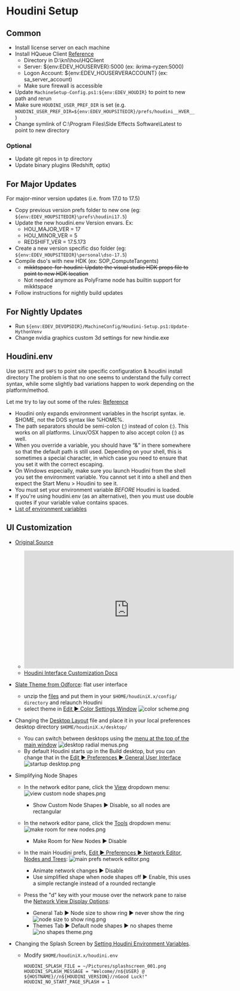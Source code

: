 # Houdini Setup

## Common
- Install license server on each machine
- Install HQueue Client [Reference](http://kunani.com/how-to-setup-hqueue-for-sidefx-houdini-indie-on-your-windows-10-local-network/)
  - Directory in D:\knl\hou\HQClient
  - Server: ${env:EDEV_HOUSERVER}:5000 (ex: ikrima-ryzen:5000)
  - Logon Account: ${env:EDEV_HOUSERVERACCOUNT} (ex: sa_server_account)
  - Make sure firewall is accessible
- Update `MachineSetup-Config.ps1:${env:EDEV_HOUDIR}` to point to new path and rerun
- Make sure `HOUDINI_USER_PREF_DIR` is set (e.g. `HOUDINI_USER_PREF_DIR=${env:EDEV_HOUPSITEDIR}/prefs/houdini__HVER__`)
- Change symlink of C:\Program Files\Side Effects Software\Latest to point to new directory

### Optional
- Update git repos in tp directory
- Update binary plugins (Redshift, optix)

## For Major Updates
For major-minor version updates (i.e. from 17.0 to 17.5)
- Copy previous version prefs folder to new one (eg: `${env:EDEV_HOUPSITEDIR}\prefs\houdini17.5`)
- Update the new houdini.env Version envars. Ex:
  - HOU_MAJOR_VER = 17
  - HOU_MINOR_VER = 5
  - REDSHIFT_VER = 17.5.173
- Create a new version specific dso folder (eg: `${env:EDEV_HOUPSITEDIR}\personal\dso-17.5`)
- Compile dso's with new HDK (ex: SOP_ComputeTangents)
  - ~~mikktspace-for-houdini: Update the visual studio HDK props file to point to new HDK location~~
  - Not needed anymore as PolyFrame node has builtin support for mikktspace
- Follow instructions for nightly build updates

## For Nightly Updates
- Run `${env:EDEV_DEVOPSDIR}/MachineConfig/Houdini-Setup.ps1:Update-HythonVenv`
- Change nvidia graphics custom 3d settings for new hindie.exe

## Houdini.env
Use `$HSITE` and `$HFS` to point site specific configuration & houdini install directory
The problem is that no one seems to understand the fully correct syntax, while some slightly bad variations happen to work depending on the platform/method.

Let me try to lay out some of the rules: [Reference](https://www.sidefx.com/forum/topic/26537/?page=1#post-122495)
- Houdini only expands environment variables in the hscript syntax. ie. $HOME, not the DOS syntax like %HOME%.
- The path separators should be semi-colon (;) instead of colon (:). This works on all platforms. Linux/OSX happen to also accept colon (:) as well.
- When you override a variable, you should have “&” in there somewhere so that the default path is still used. Depending on your shell, this is sometimes a special character, in which case you need to ensure that you set it with the correct escaping.
- On Windows especially, make sure you launch Houdini from the shell you set the environment variable. You cannot set it into a shell and then expect the Start Menu > Houdini to see it.
- You must set your environment variable _BEFORE_ Houdini is loaded.
- If you're using houdini.env (as an alternative), then you must use double quotes if your variable value contains spaces.
- [List of environment variables](http://www.sidefx.com/docs/houdini/ref/env.html)

## UI Customization

- [Original Source](https://wiki.johnkunz.com/index.php?title=Customizing_the_Houdini_Interface)
  - <iframe width="560" height="315" src="https://www.youtube.com/embed/VdiEd84Kjsw" title="YouTube video player" frameborder="0" allow="accelerometer; autoplay; clipboard-write; encrypted-media; gyroscope; picture-in-picture" allowfullscreen></iframe>
  - [Houdini Interface Customization Docs](https://www.sidefx.com/docs/houdini/basics/config.html)

- [Slate Theme from Odforce](https://forums.odforce.net/topic/18089-houdini-theme/): flat user interface
  - unzip the [files](../_assets/custom-ui/Slate_Theme_Houdini.zip) and put them in your `$HOME/houdiniX.x/config/ directory` and relaunch Houdini
  - select theme in [Edit ► Color Settings Window](https://www.sidefx.com/docs/houdini/ref/windows/color.html)
    ![color scheme.png](../_assets/custom-ui/color_scheme.png)

- Changing the [Desktop Layout](../_assets/custom-ui/JK.desk) file and place it in your local preferences desktop directory `$HOME/houdiniX.x/desktop/`
  - You can switch between desktops using the [menu at the top of the main window](https://www.sidefx.com/docs/houdini/basics/panes.html#layouts)
    ![desktop radial menus.png](../_assets/custom-ui/desktop_radial_menus.png)
  - By default Houdini starts up in the Build desktop, but you can change that in the [Edit ► Preferences ► General User Interface](https://www.sidefx.com/docs/houdini/ref/windows/mainprefs.html#ui)
    ![startup desktop.png](../_assets/custom-ui/startup_desktop.png)

- Simplifying Node Shapes
  - In the network editor pane, click the [View](https://www.sidefx.com/docs/houdini/network/menus.html#view_menu) dropdown menu:
    ![view custom node shapes.png](../_assets/custom-ui/view_custom_node_shapes.png)
    - Show Custom Node Shapes ► Disable, so all nodes are rectangular

  - In the network editor pane, click the [Tools](https://www.sidefx.com/docs/houdini/network/menus.html#tools_menu) dropdown menu:
    ![make room for new nodes.png](../_assets/custom-ui/make_room_for_new_nodes.png)
    - Make Room for New Nodes ► Disable

  - In the main Houdini prefs, [Edit ► Preferences ► Network Editor, Nodes and Trees](https://www.sidefx.com/docs/houdini/ref/windows/mainprefs.html#net):
    ![main prefs network editor.png](../_assets/custom-ui/main_prefs_network_editor.png)
    - Animate network changes ► Disable
    - Use simplified shape when node shapes off ► Enable, this uses a simple rectangle instead of a rounded rectangle

  - Press the "d" key with your mouse over the network pane to raise the [Network View Display Options](https://www.sidefx.com/docs/houdini/network/options.html#display):
    - General Tab ► Node size to show ring ► never show the ring
      ![node size to show ring.png](../_assets/custom-ui/node_size_to_show_ring.png)
    - Themes Tab ► Default node shapes ► no shapes theme
      ![no shapes theme.png](../_assets/custom-ui/no_shapes_theme.png)

- Changing the Splash Screen by [Setting Houdini Environment Variables](https://www.sidefx.com/docs/houdini/basics/config_env.html).
  - Modify `$HOME/houdiniX.x/houdini.env`
    ```shell
    HOUDINI_SPLASH_FILE = ~/Pictures/splashscreen_001.png
    HOUDINI_SPLASH_MESSAGE = "Welcome//n${USER} @ ${HOSTNAME}//n${HOUDINI_VERSION}//nGood Luck!"
    HOUDINI_NO_START_PAGE_SPLASH = 1
    ```
